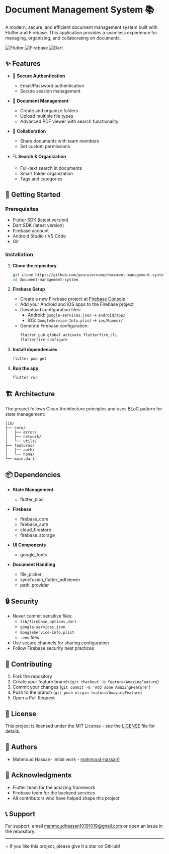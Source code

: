 # Document Management System 📚

A modern, secure, and efficient document management system built with Flutter and Firebase. This application provides a seamless experience for managing, organizing, and collaborating on documents.

![Flutter](https://img.shields.io/badge/Flutter-%2302569B.svg?style=for-the-badge&logo=Flutter&logoColor=white)
![Firebase](https://img.shields.io/badge/Firebase-%23039BE5.svg?style=for-the-badge&logo=firebase)
![Dart](https://img.shields.io/badge/Dart-%230175C2.svg?style=for-the-badge&logo=dart&logoColor=white)

## ✨ Features

- 🔐 **Secure Authentication**
  - Email/Password authentication
  - Secure session management

- 📁 **Document Management**
  - Create and organize folders
  - Upload multiple file types
  - Advanced PDF viewer with search functionality

- 👥 **Collaboration**
  - Share documents with team members
  - Set custom permissions
- 🔍 **Search & Organization**
  - Full-text search in documents
  - Smart folder organization
  - Tags and categories

## 🚀 Getting Started

### Prerequisites

- Flutter SDK (latest version)
- Dart SDK (latest version)
- Firebase account
- Android Studio / VS Code
- Git

### Installation

1. **Clone the repository**
   ```bash
   git clone https://github.com/yourusername/document-management-system.git
   cd document-management-system
   ```

2. **Firebase Setup**
   - Create a new Firebase project at [Firebase Console](https://console.firebase.google.com/)
   - Add your Android and iOS apps to the Firebase project
   - Download configuration files:
     - Android: `google-services.json` → `android/app/`
     - iOS: `GoogleService-Info.plist` → `ios/Runner/`
   - Generate Firebase configuration:
     ```bash
     flutter pub global activate flutterfire_cli
     flutterfire configure
     ```

3. **Install dependencies**
   ```bash
   flutter pub get
   ```

4. **Run the app**
   ```bash
   flutter run
   ```

## 🏗️ Architecture

The project follows Clean Architecture principles and uses BLoC pattern for state management:

```
lib/
├── core/
│   ├── error/
│   ├── network/
│   └── utils/
├── features/
│   ├── auth/
│   └── home/
└── main.dart
```

## 📦 Dependencies

- **State Management**
  - flutter_bloc

- **Firebase**
  - firebase_core
  - firebase_auth
  - cloud_firestore
  - firebase_storage

- **UI Components**
  - google_fonts


- **Document Handling**
  - file_picker
  - syncfusion_flutter_pdfviewer
  - path_provider

## 🔒 Security

- Never commit sensitive files:
  - `lib/firebase_options.dart`
  - `google-services.json`
  - `GoogleService-Info.plist`
  - `.env` files
- Use secure channels for sharing configuration
- Follow Firebase security best practices

## 🤝 Contributing

1. Fork the repository
2. Create your feature branch (`git checkout -b feature/AmazingFeature`)
3. Commit your changes (`git commit -m 'Add some AmazingFeature'`)
4. Push to the branch (`git push origin feature/AmazingFeature`)
5. Open a Pull Request

## 📝 License

This project is licensed under the MIT License - see the [LICENSE](LICENSE) file for details.

## 👥 Authors

- Mahmoud Hassan- Initial work - [mahmoud-hassan1 ](https://github.com/mahmoud-hassan1)

## 🙏 Acknowledgments

- Flutter team for the amazing framework
- Firebase team for the backend services
- All contributors who have helped shape this project

## 📞 Support

For support, email mahmoudhassan10191019@gnail.com or open an issue in the repository.

---

⭐️ If you like this project, please give it a star on GitHub!
